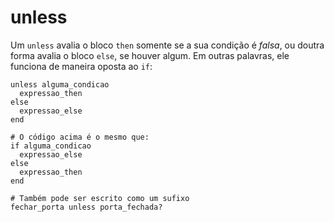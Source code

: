 # unless

Um `unless` avalia o bloco `then` somente se a sua condição é *falsa*, ou doutra forma avalia o bloco `else`, se houver algum. Em outras palavras, ele funciona de maneira oposta ao `if`:

```crystal
unless alguma_condicao
  expressao_then
else
  expressao_else
end

# O código acima é o mesmo que:
if alguma_condicao
  expressao_else
else
  expressao_then
end

# Também pode ser escrito como um sufixo
fechar_porta unless porta_fechada?
```

